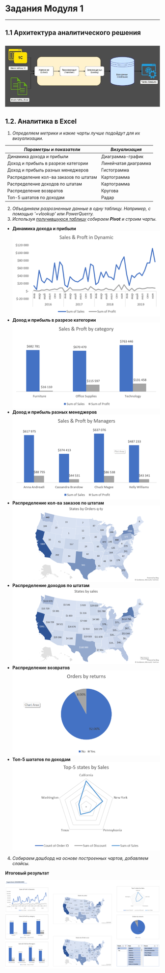 #   Задания Модуля 1
---
## 1.1 Архитектура аналитического решения

![](https://github.com/tangokarimoff/datalearn/blob/main/de101/Module01/pics/data_model.JPG)
---
## 1.2. Аналитика в Excel

1. *Определяем метрики и какие чарты лучше подойдут для их визуализации.*
   
|***Параметры и показатели***|***Визуализация***|
|---|---|
|Динамика дохода и прибыли|Диаграмма-график|
|Доход и прибыль в разрезе категории|Линейчатая диаграмма|
|Доход и прибыль разных менеджеров|Гистограмма|
|Распределение кол-ва заказов по штатам|Картограмма|
|Распределение доходов по штатам|Картограмма|
|Распределение возвратов|Кругова|
|Топ-5 шататов по доходам|Радар|
   
2. *Объединяем разрозненные данные в одну таблицу. Например, с помощью '=vlookup' или PowerQuerry.*
3. *Используя [получившуюся таблицу](https://github.com/tangokarimoff/datalearn/blob/main/de101/Module01/Superstore.xlsx) собираем **Pivot** и строим чарты.* 

- **Динамика дохода и прибыли**
![](https://github.com/tangokarimoff/datalearn/blob/main/de101/Module01/pics/sales_profit.png)
- **Доход и прибыль в разрезе категории**
![](https://github.com/tangokarimoff/datalearn/blob/main/de101/Module01/pics/sales_category.png)
- **Доход и прибыль разных менеджеров**
![](https://github.com/tangokarimoff/datalearn/blob/main/de101/Module01/pics/sales_managers.png)
- **Распределение кол-ва заказов по штатам**
![](https://github.com/tangokarimoff/datalearn/blob/main/de101/Module01/pics/states_orders.png)
- **Распределение доходов по штатам**
![](https://github.com/tangokarimoff/datalearn/blob/main/de101/Module01/pics/states_sales.png)
- **Распределение возвратов**
![](https://github.com/tangokarimoff/datalearn/blob/main/de101/Module01/pics/orders_returns.png)
- **Топ-5 шататов по доходам**
![](https://github.com/tangokarimoff/datalearn/blob/main/de101/Module01/pics/top5states.png)

4. *Собираем дашборд на основе построенных чартов, добавляем слайсы.*
   
**Итоговый результат**

   ![](https://github.com/tangokarimoff/datalearn/blob/main/de101/Module01/pics/Dashboard_screen.png)
